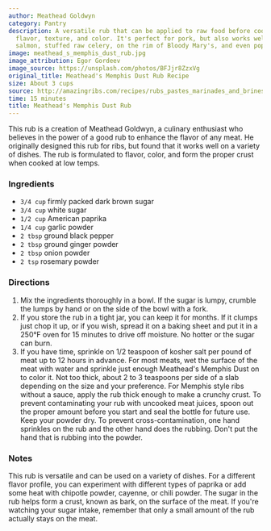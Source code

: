 ```yaml
---
author: Meathead Goldwyn
category: Pantry
description: A versatile rub that can be applied to raw food before cooking, adding
  flavor, texture, and color. It's perfect for pork, but also works well on smoked
  salmon, stuffed raw celery, on the rim of Bloody Mary's, and even popcorn.
image: meathead_s_memphis_dust_rub.jpg
image_attribution: Egor Gordeev
image_source: https://unsplash.com/photos/BFJjr8ZzxVg
original_title: Meathead's Memphis Dust Rub Recipe
size: About 3 cups
source: http://amazingribs.com/recipes/rubs_pastes_marinades_and_brines/meatheads_memphis_dust.html
time: 15 minutes
title: Meathead's Memphis Dust Rub
---
```

This rub is a creation of Meathead Goldwyn, a culinary enthusiast who believes in the power of a good rub to enhance the flavor of any meat. He originally designed this rub for ribs, but found that it works well on a variety of dishes. The rub is formulated to flavor, color, and form the proper crust when cooked at low temps. 

### Ingredients

* `3/4 cup` firmly packed dark brown sugar
* `3/4 cup` white sugar
* `1/2 cup` American paprika
* `1/4 cup` garlic powder
* `2 tbsp` ground black pepper
* `2 tbsp` ground ginger powder
* `2 tbsp` onion powder
* `2 tsp` rosemary powder

### Directions

1. Mix the ingredients thoroughly in a bowl. If the sugar is lumpy, crumble the lumps by hand or on the side of the bowl with a fork. 
2. If you store the rub in a tight jar, you can keep it for months. If it clumps just chop it up, or if you wish, spread it on a baking sheet and put it in a 250°F oven for 15 minutes to drive off moisture. No hotter or the sugar can burn.
3. If you have time, sprinkle on 1/2 teaspoon of kosher salt per pound of meat up to 12 hours in advance. For most meats, wet the surface of the meat with water and sprinkle just enough Meathead's Memphis Dust on to color it. Not too thick, about 2 to 3 teaspoons per side of a slab depending on the size and your preference. For Memphis style ribs without a sauce, apply the rub thick enough to make a crunchy crust. To prevent contaminating your rub with uncooked meat juices, spoon out the proper amount before you start and seal the bottle for future use. Keep your powder dry. To prevent cross-contamination, one hand sprinkles on the rub and the other hand does the rubbing. Don't put the hand that is rubbing into the powder.

### Notes

This rub is versatile and can be used on a variety of dishes. For a different flavor profile, you can experiment with different types of paprika or add some heat with chipotle powder, cayenne, or chili powder. The sugar in the rub helps form a crust, known as bark, on the surface of the meat. If you're watching your sugar intake, remember that only a small amount of the rub actually stays on the meat.